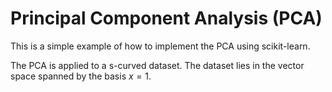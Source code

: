 # Principal Component Analysis (PCA)
This is a simple example of how to implement the PCA using scikit-learn.

The PCA is applied to a s-curved dataset. The dataset lies in the vector space spanned by the basis $x = 1$.
